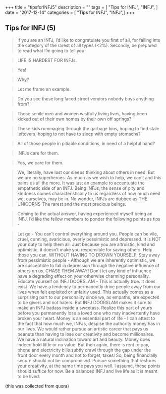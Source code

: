 +++
title = "tipsforINFJ5"
description = ""
tags = [
   "Tips for INFJ",
    "INFJ",
]
date = "2017-12-14"
categories = [
    "Tips for INFJ",
    "INFJ",]
+++

## Tips for INFJ (5)

> If you are an INFJ, I’d like to congratulate you first of all, for falling into the category of the rarest of all types (<2%). Secondly, be prepared to read what I’m going to tell you-

> LIFE IS HARDEST FOR INFJs.

> Yes!

> Why?

> Let me frame an example.

> Do you see those long faced street vendors nobody buys anything from?

> Those senile men and women wistfully living lives, having been kicked out of their own homes by their own off springs?

> Those kids rummaging through the garbage bins, hoping to find stale leftovers, hoping to not have to sleep with empty stomachs?

> All of those people in pitiable conditions, in need of a helpful hand?

> INFJs care for them.

> Yes, we care for them.

> We, literally, have lost our sleeps thinking about others in need. But we are no superheroes. As much as we wish to help, we can’t and this pains us all the more. It was just an example to accentuate the empathetic side of an INFJ. Being INFJs, the sense of pity and kindness comes characteristically to us regardless of how much need we, ourselves, may be in. No wonder, INFJs are dubbed as THE UNICORNS-The rarest and the most precious beings.

> Coming to the actual answer, having experienced myself being an INFJ, I’d like the fellow members to ponder the following points as tips -

> Let go - You can’t control everything around you. People can be vile, cruel, cunning, avaricious, overly pessimistic and depressed. It is NOT your duty to help them all. Just because you are altruistic, kind and optimistic, it doesn’t make you responsible for saving others. Help those you can, WITHOUT HAVING TO DROWN YOURSELF.
> Stay away from pessimistic people - Although we are inherently optimistic, we are susceptible to fall in depression through the negative influence of others on us. CHASE THEM AWAY! Don’t let any kind of influence have a degrading effect on your otherwise charming personality.
> Educate yourself on INFJ DOORSLAM - This is actually true. It does exist. We have a tendency to permanently drive people away from our lives when felt exploited or unfairly used. This actually comes as a surprising part to our personality since we, as empaths, are expected to be givers and not haters. But INFJ DOORSLAM makes it sure to make an INFJ badass inside a sweetass. Realize this part of yours before you permanently lose a loved one who may inadvertently have broken your heart.
> Money is an essential part of life - I can attest to the fact that how much we, INFJs, despise the authority money has in our lives. We would rather pursue an artistic career that pays us peanuts than having to lose our creativity and become millionaires. We have a natural inclination toward art and beauty. Money does indeed hold little or no value. But then again, there is rent to pay, phone and electricity bills subtly crawl through the gap under the front door every month and not to forget, taxes! So, being financially secure should not be compromised. Pursue something that restores your creativity, at the same time pays you well.
> I assume, these points should suffice for now. Be a balanced INFJ and live life as it is meant to be lived.

(this was collected from quora)